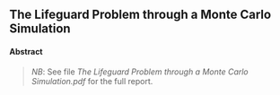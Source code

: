## The Lifeguard Problem through a Monte Carlo Simulation


#### Abstract


> *NB*: See file *The Lifeguard Problem through a Monte Carlo Simulation.pdf* for the full report.
